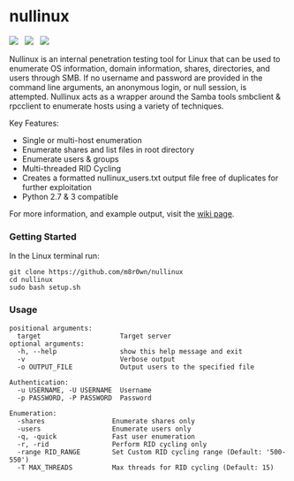 # nullinux
![](https://img.shields.io/badge/Python-2.7%20&%203+-blue.svg)&nbsp;&nbsp;
![](https://img.shields.io/badge/License-MIT-green.svg)&nbsp;&nbsp;
[![](https://img.shields.io/badge/Demo-Youtube-red.svg)](https://www.youtube.com/watch?v=akvWRGxxDp0)&nbsp;&nbsp;

Nullinux is an internal penetration testing tool for Linux that can be used to enumerate OS information, domain information, shares, directories, and users through SMB. If no username and password are provided in the command line arguments, an anonymous login, or null session, is attempted. Nullinux acts as a wrapper around the Samba tools smbclient & rpcclient to enumerate hosts using a variety of techniques.

Key Features:
* Single or multi-host enumeration
* Enumerate shares and list files in root directory
* Enumerate users & groups
* Multi-threaded RID Cycling
* Creates a formatted nullinux_users.txt output file free of duplicates for further exploitation
* Python 2.7 & 3 compatible

For more information, and example output, visit the [wiki page](https://github.com/m8r0wn/nullinux/wiki).

### Getting Started
In the Linux terminal run:
```
git clone https://github.com/m8r0wn/nullinux
cd nullinux
sudo bash setup.sh
```

### Usage
```
positional arguments:
  target                    Target server
optional arguments:
  -h, --help                show this help message and exit
  -v                        Verbose output
  -o OUTPUT_FILE            Output users to the specified file
  
Authentication:
  -u USERNAME, -U USERNAME  Username
  -p PASSWORD, -P PASSWORD  Password
  
Enumeration:
  -shares                 Enumerate shares only
  -users                  Enumerate users only
  -q, -quick              Fast user enumeration
  -r, -rid                Perform RID cycling only
  -range RID_RANGE        Set Custom RID cycling range (Default: '500-550')
  -T MAX_THREADS          Max threads for RID cycling (Default: 15)
  ```
